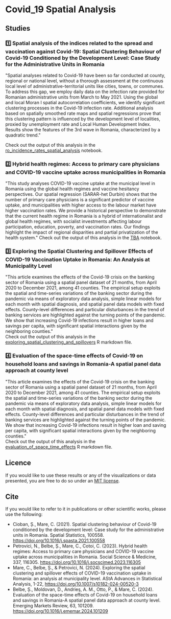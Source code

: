 # Covid_19 Spatial Analysis 

## Studies  
### :one: Spatial analysis of the indices related to the spread and vaccination against Covid-19: Spatial Clustering Behaviour of Covid-19 Conditioned by the Development Level: Case Study for the Administrative Units in Romania  
"Spatial analyses related to Covid-19 have been so far conducted at county, regional or national level, without a thorough assessment at the continuous local level of administrative-territorial units like cities, towns, or communes. To address this gap, we employ daily data on the infection rate provided for Romanian administrative units from March to May 2021. Using the global and local Moran I spatial autocorrelation coefficients, we identify significant clustering processes in the Covid-19 infection rate. Additional analysis based on spatially smoothed rate maps and spatial regressions prove that this clustering pattern is influenced by the development level of localities, proxied by unemployment rate and Local Human Development Index. Results show the features of the 3rd wave in Romania, characterized by a quadratic trend."  

Check out the output of this analysis in the [ro_incidence_rates_spatial_analysis](blob/main/ro_incidence_rates_spatial_analysis.ipynb) notebook.  

### :two: Hybrid health regimes: Access to primary care physicians and COVID-19 vaccine uptake across municipalities in Romania
"This study analyses COVID-19 vaccine uptake at the municipal level in Romania using the global health regimes and vaccine hesitancy perspectives. Our spatial regression (SARAR-het Durbin) shows that the number of primary care physicians is a significant predictor of vaccine uptake, and municipalities with higher access to the labour market have higher vaccination rates. We provide a historical perspective to demonstrate that the current health regime in Romania is a hybrid of internationalist and global health regimes, with socialist investments affecting labour participation, education, poverty, and vaccination rates. Our findings highlight the impact of regional disparities and partial privatization of the health system."
Check out the output of this analysis in the [TBA](blob/main/TBA) notebook.  

### :three: Exploring the Spatial Clustering and Spillover Effects of COVID-19 Vaccination Uptake in Romania: An Analysis at Municipality Level  
"This article examines the effects of the Covid-19 crisis on the banking sector of Romania using a spatial panel dataset of 21 months, from April 2020 to December 2021, among 41 counties. The empirical setup exploits the spatial and time-series variations of the banking sector during the pandemic via means of exploratory data analysis, simple linear models for each month with spatial diagnosis, and spatial panel data models with fixed effects. County-level differences and particular disturbances in the trend of banking services are highlighted against the turning points of the pandemic. We show that increasing Covid-19 infections result in higher loans and savings per capita, with significant spatial interactions given by the neighboring counties."  
Check out the output of this analysis in the [exploring_spatial_clustering_and_spillovers](blob/main/exploring_spatial_clustering_and_spillovers.Rmd) R markdown file.  

### :four: Evaluation of the space-time effects of Covid-19 on household loans and savings in Romania-A spatial panel data approach at county level  
"This article examines the effects of the Covid-19 crisis on the banking sector of Romania using a spatial panel dataset of 21 months, from April 2020 to December 2021, among 41 counties. The empirical setup exploits the spatial and time-series variations of the banking sector during the pandemic via means of exploratory data analysis, simple linear models for each month with spatial diagnosis, and spatial panel data models with fixed effects. County-level differences and particular disturbances in the trend of banking services are highlighted against the turning points of the pandemic. We show that increasing Covid-19 infections result in higher loan and saving per capita, with significant spatial interactions given by the neighboring counties."  
Check out the output of this analysis in the [evaluation_of_space_time_effects](blob/main/evaluation_of_space_time_effects.Rmd) R markdown file.  

## Licence  
If you would like to use these results or any of the visualizations or data presented, you are free to do so under an [MIT license](blob/main/LICENSE). 

## Cite  
If you would like to refer to it in publications or other scientific works, please use the following:

* Cioban, Ș., Mare, C. (2021). Spatial clustering behaviour of Covid-19 conditioned by the development level: Case study for the administrative units in Romania. Spatial Statistics, 100558. https://doi.org/10.1016/j.spasta.2021.100558  
* Petrovici, N., Belbe, Ș., Mare, C., Cotoi, C. (2023). Hybrid health regimes: Access to primary care physicians and COVID-19 vaccine uptake across municipalities in Romania. Social Science & Medicine, 337, 116305. https://doi.org/10.1016/j.socscimed.2023.116305
* Mare, C., Belbe, Ș., & Petrovici, N. (2024). Exploring the spatial clustering and spillover effects of COVID-19 vaccination uptake in Romania: an analysis at municipality level. AStA Advances in Statistical Analysis, 1-22, https://doi.org/10.1007/s10182-024-00520-3  
* Belbe, Ș., Moldovan, D., Andrieș, A. M., Otto, P., & Mare, C. (2024). Evaluation of the space-time effects of Covid-19 on household loans and savings in Romania-A spatial panel data approach at county level. Emerging Markets Review, 63, 101209. https://doi.org/10.1016/j.ememar.2024.101209
